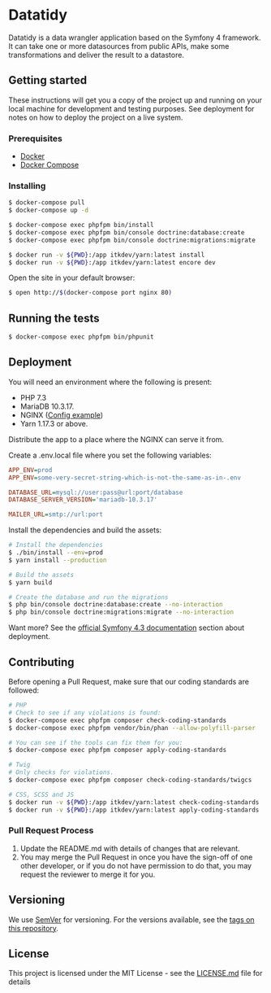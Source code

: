 # Datatidy

Datatidy is a data wrangler application based on the Symfony 4 framework. It can take one or more datasources from public APIs, make some transformations and deliver the result to a datastore.

## Getting started

These instructions will get you a copy of the project up and running on your local machine for development and testing purposes. See deployment for notes on how to deploy the project on a live system.

### Prerequisites

- [Docker](https://docs.docker.com/install/)
- [Docker Compose](https://docs.docker.com/compose/install/)

### Installing

```bash
$ docker-compose pull
$ docker-compose up -d

$ docker-compose exec phpfpm bin/install
$ docker-compose exec phpfpm bin/console doctrine:database:create
$ docker-compose exec phpfpm bin/console doctrine:migrations:migrate

$ docker run -v ${PWD}:/app itkdev/yarn:latest install
$ docker run -v ${PWD}:/app itkdev/yarn:latest encore dev
```

Open the site in your default browser:

```bash
$ open http://$(docker-compose port nginx 80)
```

## Running the tests

```bash
$ docker-compose exec phpfpm bin/phpunit
```

## Deployment

You will need an environment where the following is present:

- PHP 7.3
- MariaDB 10.3.17.
- NGINX ([Config example](.docker/vhost.conf))
- Yarn 1.17.3 or above.

Distribute the app to a place where the NGINX can serve it from. 

Create a .env.local file where you set the following variables:
```ini
APP_ENV=prod
APP_ENV=some-very-secret-string-which-is-not-the-same-as-in-.env

DATABASE_URL=mysql://user:pass@url:port/database
DATABASE_SERVER_VERSION='mariadb-10.3.17'

MAILER_URL=smtp://url:port
```

Install the dependencies and build the assets:

```bash
# Install the dependencies
$ ./bin/install --env=prod
$ yarn install --production

# Build the assets
$ yarn build

# Create the database and run the migrations
$ php bin/console doctrine:database:create --no-interaction
$ php bin/console doctrine:migrations:migrate --no-interaction
``` 

Want more? See the [official Symfony 4.3 documentation](https://symfony.com/doc/4.3/deployment.html) section about deployment. 

## Contributing

Before opening a Pull Request, make sure that our coding standards are followed:

```bash
# PHP
# Check to see if any violations is found: 
$ docker-compose exec phpfpm composer check-coding-standards
$ docker-compose exec phpfpm vendor/bin/phan --allow-polyfill-parser

# You can see if the tools can fix them for you:
$ docker-compose exec phpfpm composer apply-coding-standards

# Twig
# Only checks for violations.
$ docker-compose exec phpfpm composer check-coding-standards/twigcs

# CSS, SCSS and JS
$ docker run -v ${PWD}:/app itkdev/yarn:latest check-coding-standards
$ docker run -v ${PWD}:/app itkdev/yarn:latest apply-coding-standards
```

### Pull Request Process

1. Update the README.md with details of changes that are relevant.
2. You may merge the Pull Request in once you have the sign-off of one other developer, or if you 
   do not have permission to do that, you may request the reviewer to merge it for you.

## Versioning

We use [SemVer](http://semver.org/) for versioning. For the versions available, see the [tags on this repository](https://github.com/itkdev/datatidy/tags). 

## License

This project is licensed under the MIT License - see the [LICENSE.md](LICENSE.md) file for details
